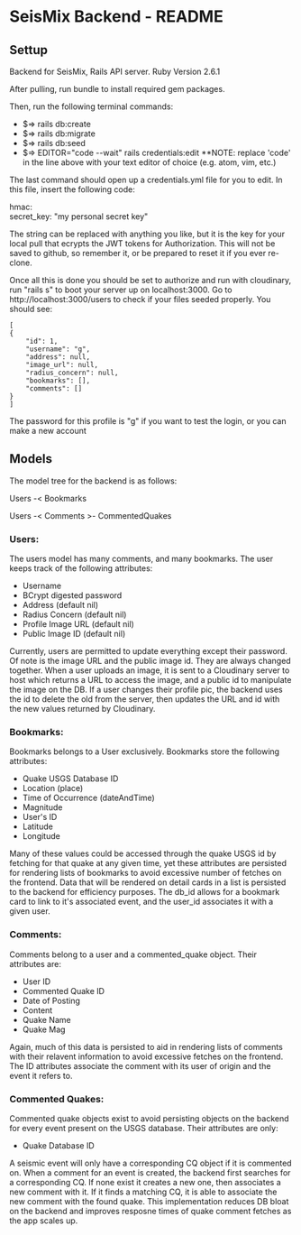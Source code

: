 # SeisMix Backend - README

## Settup
Backend for SeisMix, Rails API server. Ruby Version 2.6.1

After pulling, run bundle to install required gem packages.

Then, run the following terminal commands:

- $=> rails db:create
- $=> rails db:migrate
- $=> rails db:seed
- $=> EDITOR="code --wait" rails credentials:edit
**NOTE: replace 'code' in the line above with your text editor of choice (e.g. atom, vim, etc.)

The last command should open up a credentials.yml file for you to edit. In this file, insert the following code:

hmac:  
    secret_key: "my personal secret key"

The string can be replaced with anything you like, but it is the key for your local pull that ecrypts the JWT tokens for Authorization. This will not be saved to github, so remember it, or be prepared to reset it if you ever re-clone.

Once all this is done you should be set to authorize and run with cloudinary, run "rails s" to boot your server up on localhost:3000. Go to http://localhost:3000/users to check if your files seeded properly. You should see: 


    [
    {
        "id": 1,
        "username": "g",
        "address": null,
        "image_url": null,
        "radius_concern": null,
        "bookmarks": [],
        "comments": []
    }
    ]

The password for this profile is "g" if you want to test the login, or you can make a new account


## Models
The model tree for the backend is as follows: 

Users -< Bookmarks


Users -< Comments >- CommentedQuakes


### Users:

The users model has many comments, and many bookmarks. The user keeps track of the following attributes: 

  - Username
  - BCrypt digested password
  - Address (default nil)
  - Radius Concern (default nil)
  - Profile Image URL (default nil)
  - Public Image ID (default nil)
  
Currently, users are permitted to update everything except their password. Of note is the image URL and the public image id. They are always changed together. When a user uploads an image, it is sent to a Cloudinary server to host which returns a URL to access the image, and a public id to manipulate the image on the DB. If a user changes their profile pic, the backend uses the id to delete the old from the server, then updates the URL and id with the new values returned by Cloudinary.

### Bookmarks: 

Bookmarks belongs to a User exclusively. Bookmarks store the following attributes:

- Quake USGS Database ID
- Location (place)
- Time of Occurrence (dateAndTime)
- Magnitude
- User's ID
- Latitude
- Longitude

Many of these values could be accessed through the quake USGS id by fetching for that quake at any given time, yet these attributes are persisted for rendering lists of bookmarks to avoid excessive number of fetches on the frontend. Data that will be rendered on detail cards in a list is persisted to the backend for efficiency purposes. The db_id allows for a bookmark card to link to it's associated event, and the user_id associates it with a given user.

### Comments: 

Comments belong to a user and a commented_quake object. Their attributes are: 

- User ID
- Commented Quake ID
- Date of Posting
- Content
- Quake Name
- Quake Mag

Again, much of this data is persisted to aid in rendering lists of comments with their relavent information to avoid excessive fetches on the frontend. The ID attributes associate the comment with its user of origin and the event it refers to.

### Commented Quakes:

Commented quake objects exist to avoid persisting objects on the backend for every event present on the USGS database. Their attributes are only: 

- Quake Database ID

A seismic event will only have a corresponding CQ object if it is commented on. When a comment for an event is created, the backend first searches for a corresponding CQ. If none exist it creates a new one, then associates a new comment with it. If it finds a matching CQ, it is able to associate the new comment with the found quake. This implementation reduces DB bloat on the backend and improves resposne times of quake comment fetches as the app scales up.
